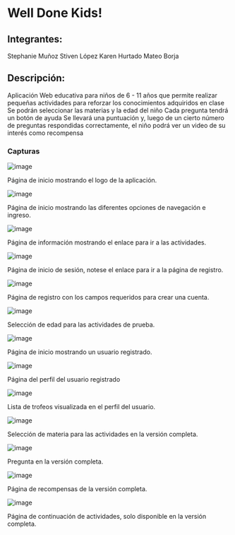 # Well Done Kids!

## Integrantes:
Stephanie Muñoz
Stiven López
Karen Hurtado
Mateo Borja

## Descripción:
Aplicación Web educativa para niños de 6 - 11 años que permite realizar pequeñas actividades para reforzar los conocimientos adquiridos en clase 
Se podrán seleccionar las materias y la edad del niño
Cada pregunta tendrá un botón de ayuda
Se llevará una puntuación y, luego de un cierto número de preguntas respondidas correctamente, el niño podrá ver un video de su interés como recompensa

### Capturas

![image](https://user-images.githubusercontent.com/58042139/111417925-bf7fef80-86b4-11eb-8d45-d76deb06675f.png)

Página de inicio mostrando el logo de la aplicación.


![image](https://user-images.githubusercontent.com/58042139/111418063-fa822300-86b4-11eb-92b1-befe12fd27ee.png)

Página de inicio mostrando las diferentes opciones de navegación e ingreso.

![image](https://user-images.githubusercontent.com/58042139/111418109-14bc0100-86b5-11eb-8048-6768a21afa8d.png)

Página de información mostrando el enlace para ir a las actividades.

![image](https://user-images.githubusercontent.com/58042139/111418182-30bfa280-86b5-11eb-9819-aaf5750d54a9.png)

Página de inicio de sesión, notese el enlace para ir a la página de registro.

![image](https://user-images.githubusercontent.com/58042139/111418240-4af98080-86b5-11eb-8c4e-b139d81792b3.png)

Página de registro con los campos requeridos para crear una cuenta.

![image](https://user-images.githubusercontent.com/58042139/111418271-619fd780-86b5-11eb-8125-47d9d3826770.png)

Selección de edad para las actividades de prueba.

![image](https://user-images.githubusercontent.com/58042139/111418347-901db280-86b5-11eb-9db5-40b29e3abb1a.png)

Página de inicio mostrando un usuario registrado.

![image](https://user-images.githubusercontent.com/58042139/111418371-9c097480-86b5-11eb-86a4-13b348af5399.png)

Página del perfil del usuario registrado

![image](https://user-images.githubusercontent.com/58042139/111418403-aaf02700-86b5-11eb-809f-cb8f887b6c92.png)

Lista de trofeos visualizada en el perfil del usuario.

![image](https://user-images.githubusercontent.com/58042139/111418445-be02f700-86b5-11eb-8bea-b788b24953b4.png)

Selección de materia para las actividades en la versión completa.

![image](https://user-images.githubusercontent.com/58042139/111418489-cd824000-86b5-11eb-9d5f-536f7c9d2fba.png)

Pregunta en la versión completa.

![image](https://user-images.githubusercontent.com/58042139/111418540-dd9a1f80-86b5-11eb-8dce-8cacce7c9100.png)

Página de recompensas de la versión completa.

![image](https://user-images.githubusercontent.com/58042139/111418591-f1de1c80-86b5-11eb-961d-6a0baa38679e.png)

Página de continuación de actividades, solo disponible en la versión completa.

